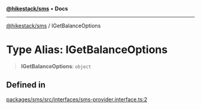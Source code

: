 [**@hikestack/sms**](/official/reference/sms/index.md) • **Docs**

***

[@hikestack/sms](/official/reference/sms/globals.md) / IGetBalanceOptions

# Type Alias: IGetBalanceOptions

> **IGetBalanceOptions**: `object`

## Defined in

[packages/sms/src/interfaces/sms-provider.interface.ts:2](https://github.com/hikestack/hike/blob/f4b2991827d0518d26a98943c6929d7779aa398c/packages/sms/src/interfaces/sms-provider.interface.ts#L2)

